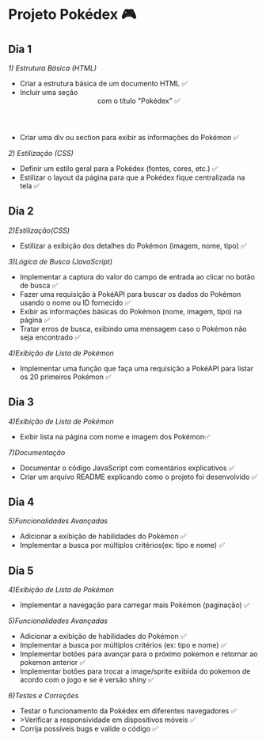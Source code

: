 <h1>Projeto Pokédex 🎮</h1>  

<h2>Dia 1</h2>

<i>1) Estrutura Básica (HTML)</i>

<ul>
<li>Criar a estrutura básica de um documento HTML ✅</li>
<li>Incluir uma seção <header> com o título "Pokédex" ✅</li>
<li>Criar uma div ou section para exibir as informações do Pokémon ✅</li>
</ul>

<i>2) Estilização (CSS)</i>

<ul>
<li>Definir um estilo geral para a Pokédex (fontes, cores, etc.) ✅ </li>
<li>Estilizar o layout da página para que a Pokédex fique centralizada na tela ✅</li>
</ul>

<h2>Dia 2</h2>

<i>2)Estilização(CSS)</i>

<ul>
<li>Estilizar a exibição dos detalhes do Pokémon (imagem, nome, tipo) ✅</li>
</ul>

<i>3)Lógica de Busca (JavaScript)</i>

<ul>
<li>Implementar a captura do valor do campo de entrada ao clicar no botão de busca ✅</li>
<li>Fazer uma requisição à PokéAPI para buscar os dados do Pokémon usando o nome ou ID fornecido ✅</li>
<li>Exibir as informações básicas do Pokémon (nome, imagem, tipo) na página ✅</li>
<li>Tratar erros de busca, exibindo uma mensagem caso o Pokémon não seja encontrado ✅</li>
</ul>

<i>4)Exibição de Lista de Pokémon</i>

<ul>
<li>Implementar uma função que faça uma requisição a PokéAPI para listar os 20 primeiros Pokémon  ✅</li>
</ul>

<h2>Dia 3</h2>

<i>4)Exibição de Lista de Pokémon</i>
<ul>
<li>Exibir lista na página com nome e imagem dos Pokémon✅</li>
</ul>

<i>7)Documentação</i>

<ul>
  <li>Documentar o código JavaScript com comentários explicativos ✅</li>
  <li>Criar um arquivo README explicando como o projeto foi desenvolvido ✅</li>
</ul>

<h2>Dia 4</h2>

<i>5)Funcionalidades Avançadas</i>

<ul>
<li>Adicionar a exibição de habilidades do Pokémon ✅</li>
<li>Implementar a busca por múltiplos critérios(ex: tipo e nome) ✅</li>
</ul>

<h2>Dia 5</h2>

<i>4)Exibição de Lista de Pokémon</i>

<ul>
<li>Implementar a navegação para carregar mais Pokémon (paginação) ✅</li>
</ul>

<i>5)Funcionalidades Avançadas</i>

<ul>
<li>Adicionar a exibição de habilidades do Pokémon ✅</li>
<li>Implementar a busca por múltiplos critérios (ex: tipo e nome) ✅</li>
<li>Implementar botões para avançar para o próximo pokemon e retornar ao pokemon anterior ✅</li>
<li>Implementar botões para trocar a image/sprite exibida do pokemon de acordo com o jogo e se é
versão shiny ✅</li>
</ul>

<i>6)Testes e Correções</i>

<ul>
<li>Testar o funcionamento da Pokédex em diferentes navegadores ✅</li>
<li>>Verificar a responsividade em dispositivos móveis ✅</li>
<li>Corrija possíveis bugs e valide o código ✅</li>
</ul>
